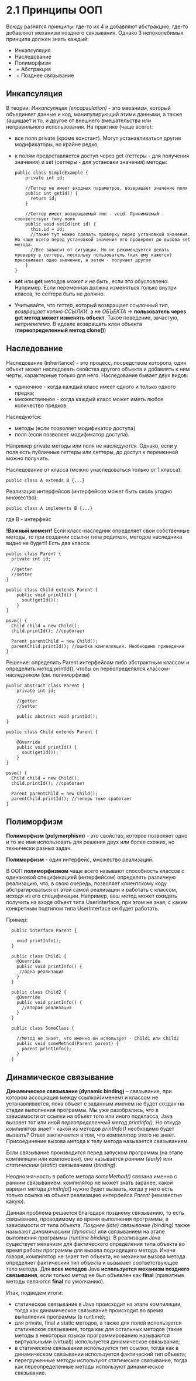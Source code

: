 # 2.1 Принципы ООП

Всюду разнятся принципы: где-то их 4 и добавляют абстракцию, где-то добавляют механизм позднего связывания. Однако 3 непоколебимых принципа должен знать каждый:
* Инкапсуляция
* Наследование
* Полиморфизм
*  + Абстракция
*  + Позднее связывание

## Инкапсуляция 

В теории:
_Инкапсуляция (encapsulation)_ - это механизм, который объединяет данные и код, манипулирующий этими данными, а также защищает и то, и другое от внешнего вмешательства или неправильного использования.
На практике (чаще всего):
* все поля private (кроме констант). Могут устанавливаться другие модификаторы, но крайне редко;
* к полям предоставляется доступ через get (геттеры - для получения значения) и set (сеттеры - для установки значения) методы:

      public class SimpleExample {
          private int id;

          //Геттер не имеет входных параметров, возвращает значение поля
          public int getId() {
            return id;
          }

          //Сеттер имеет возвращаемый тип - void. Принимаемый - соответствует типу поля
          public void setId(int id) {
            this.id = id;
            //также тут можно сделать проверку перед установкой значения. Но чаще всего перед установкой значения его проверяют до вызова set метода.
            //Все зависит от ситуации. Но не рекомендуется делать проверку в сеттере, поскольку пользователь (как ему кажется) присваивает одно значение, а затем - получает другое
          }
      }

* **set** или **get** методов _может и не быть_, если это обусловлено. Например. Если переменная должна изменяться только внутри класса, то сеттера быть не должно.
* Учитывайте, что _геттер_, который возвращает ссылочный тип, _возвращает копию ССЫЛКИ_, а не _ОБЪЕКТА_ -> **пользователь через get метод может изменять объект**. Такое поведение, зачастую, _неприемлемо_. В идеале возвращать клон объекта (**переопределенный метод clone()**)

## Наследование

Наследование (inheritance) - это процесс, посредством которого, один объект может наследовать свойства другого объекта и добавлять к ним черты, характерные только для него.
Наследование бывает двух видов:
* одиночное - когда каждый класс имеет одного и только одного предка;
* множественное - когда каждый класс может иметь любое количество предков.

Наследуются: 
* методы (если позволяет модификатор доступа)
* поля (если позволяет модификатор доступа).

Например private методы или поля не наследуются. Однако, если у поля есть публичные геттеры или сеттеры, до доступ к переменной можно получить.

Наследование от класса (можно унаследоваться только от 1 класса):

    public class A extends B {...}

Реализация интерфейсов (интерфейсов может быть сколь угодно множество):

    public class A implements B {...} 

где B - интерфейс

**!Важный момент!**
Если класс-наследник определяет свои собственные методы, то при создании ссылки типа родителя, методов наследника видно не будет!!
Есть два класса:

    public class Parent {
      private int id;

      //getter
      //setter
    }

    public class Child extends Parent {
        public void printId() {
          sout(getId());
        }
    }

    psvm() {
      Child child = new Child();
      child.printId(); //сработает

      Parent parentChild = new Child();
      parentChild.printId(); //ошибка компилляции. Необходимо приведение
    }

Решение: определить Parent интерфейсом либо абстрактным классом и определить метод printId(), чтобы он переопределялся классом-наследником (см. полиморфизм)

    public abstract class Parent {
        private int id;

        //getter
        //setter

        public abstract void printId();
    }

    public class Child extends Parent {

        @Override
        public void printId() {
          sout(getId());
        }
    }

    psvm() {
      Child child = new Child();
      child.printId(); //сработает

      Parent parentChild = new Child();
      parentChild.printId(); //теперь тоже сработает
    }

## Полиморфизм

**Полиморфизм (polymorphism)** - это свойство, которое позволяет одно и то же имя использовать для решения двух или более схожих, но технически разных задач.

**Полиморфизм** - один интерфейс, множество реализаций.

В ООП **полиморфизмом** чаще всего называют способность классов с одинаковой спецификацией (интерфейсом) определять различную реализацию, что, в свою очередь, позволяет клиентскому коду абстрагироваться от этой самой реализации и работать с классом, исходя из его спецификации. Например, ваш метод может ожидать получить на входе объект типа UserInterface, при этом не зная, с каким конкретным подтипом типа UserInterface он будет работать.

Пример:

      public interface Parent {

        void printInfo();
      }

      public class Child1 {
        @Override
        public void printInfo() {
         //одна реализация
        }
      }

      public class Child2 {
        @Override
        public void printInfo() {
          //вторая реализация
        }
      }

      public class SomeClass {

        //Метод не знает, что именно он использует - Child1 или Child2
        public void someMethod(Parent parent) {
          parent.printInfo();
        }
      }

## Динамическое связывание

**Динамическое связывание (dynamic binding)** – связывание, при котором ассоциация между ссылкой(именем) и классом не устанавливается, пока объект с заданным именем не будет создан на стадии выполнения программы.
Мы уже разобрались, что в зависимости от ссылки на объект того или иного подкласса, Java вызовет тот или иной _переопределенный метод printInfo()_. Но откуда компилятор знает - какой из методов _printInfo()_ необходимо будет вызвать? Ответ заключается в том, что компилятор этого не знает.
Присоединение вызова метода к телу метода называется связыванием. 

Если связывание производится перед запуском программы (на этапе компиляции или компоновки), оно называется _ранним_ (_early_) или _статическим_ (_static_) связыванием (_binding_).

Неоднозначность в работе метода _someMethod()_ связана именно с ранним связыванием: компилятор не может знать заранее, какой вариант метода _printInfo_() нужно будет вызвать, когда у него есть только ссылка на объект реализацию интерфейса _Parent_ (неизвестно какую).

Данная проблема решается благодаря позднему связыванию, то есть связыванию, проводимому во время выполнения программы, в зависимости от типа объекта. _Позднее (late) связывание (binding)_ также называют _динамическим (dynamic)_ или связыванием на этапе выполнения программы (_runtime binding_).
В реализации Java существует механизм для фактического определения типа объекта во время работы программы для вызова подходящего метода. Иначе говоря, компилятор не знает тип объекта, но механизм вызова метода определяет фактический тип объекта и вызывает соответствующее тело метода.
Для **всех методов** Java **используется механизм позднего связывания**, если только метод не был объявлен как **final** (приватные методы являются **final** по умолчанию).

Итак, подведем итоги:
* статическое связывание в Java происходит на этапе компиляции, тогда как динамическое связывание происходит во время выполнения программы (в runtime);
* для private, final и static методов, а также для полей используется статическое связывание, тогда как для остальных методов (такие методы в некоторых языках программированию называются виртуальными (virtual)) используется динамическое связывание;
* в статическом связывании используется тип ссылки, тогда как в динамическом связывании используется фактический тип объекта;
* перегруженные методы используют статическое связывание, тогда как переопределенные методы используют динамическое связывание.
